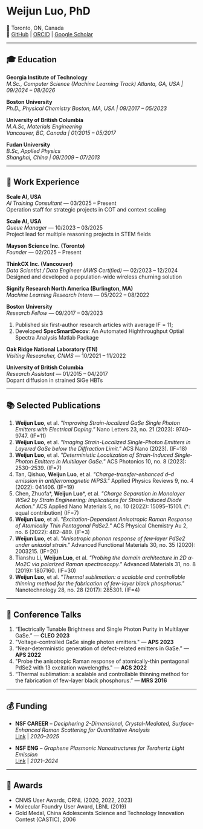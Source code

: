 # Weijun Luo, PhD

📍 Toronto, ON, Canada  
🔗 [GitHub](https://github.com/arenasluo) | [ORCID](https://orcid.org/0000-0002-6048-5164) | [Google Scholar](https://scholar.google.ca/citations?user=-ws6WvsAAAAJ&hl=en)

---

## 🎓 Education

**Georgia Institute of Technology**  
*M.Sc., Computer Science (Machine Learning Track)*
_Atlanta, GA, USA | 09/2024 – 08/2026_

**Boston University**  
*Ph.D., Physical Chemistry* 
_Boston, MA, USA | 09/2017 – 05/2023_

**University of British Columbia**  
*M.A.Sc, Materials Engineering*  
_Vancouver, BC, Canada | 01/2015 – 05/2017_

**Fudan University**  
*B.Sc, Applied Physics*  
_Shanghai, China | 09/2009 – 07/2013_

---

## 💼 Work Experience

**Scale AI, USA**  
*AI Training Consultant* — 03/2025 – Present  
Operation staff for strategic projects in COT and context scaling

**Scale AI, USA**  
*Queue Manager* — 10/2023 – 03/2025  
Project lead for multiple reasoning projects in STEM fields

**Mayson Science Inc. (Toronto)**  
*Founder* — 02/2025 – Present

**ThinkCX Inc. (Vancouver)**  
*Data Scientist / Data Engineer (AWS Certified)* — 02/2023 – 12/2024  
Designed and developed a population-wide wireless churning solution

**Signify Research North America (Burlington, MA)**  
*Machine Learning Research Intern* — 05/2022 – 08/2022

**Boston University**  
*Research Fellow* — 09/2017 – 03/2023  
1. Published six first-author research articles with average IF = 11; 
2. Developed **SpecSmartDecov**: An Automated Highthroughput Optial Spectra Analysis Matlab Package

**Oak Ridge National Laboratory (TN)**  
*Visiting Researcher, CNMS* — 10/2021 – 11/2022

**University of British Columbia**  
*Research Assistant* — 01/2015 – 04/2017  
Dopant diffusion in strained SiGe HBTs

---

## 📚 Selected Publications

1. **Weijun Luo**, et al. *"Improving Strain-localized GaSe Single Photon Emitters with Electrical Doping."* Nano Letters 23, no. 21 (2023): 9740–9747. (IF=11)  
2. **Weijun Luo**, et al. *"Imaging Strain-Localized Single-Photon Emitters in Layered GaSe below the Diffraction Limit."* ACS Nano (2023). (IF=18)  
3. **Weijun Luo**, et al. *"Deterministic Localization of Strain-Induced Single-Photon Emitters in Multilayer GaSe."* ACS Photonics 10, no. 8 (2023): 2530–2539. (IF=7)  
4. Tan, Qishuo, **Weijun Luo**, et al. *"Charge-transfer-enhanced d–d emission in antiferromagnetic NiPS3."* Applied Physics Reviews 9, no. 4 (2022): 041406. (IF=19)  
5. Chen, Zhuofa*, **Weijun Luo***, et al. *"Charge Separation in Monolayer WSe2 by Strain Engineering: Implications for Strain-Induced Diode Action."* ACS Applied Nano Materials 5, no. 10 (2022): 15095–15101. (*: equal contribution) (IF=7)  
6. **Weijun Luo**, et al. *"Excitation-Dependent Anisotropic Raman Response of Atomically Thin Pentagonal PdSe2."* ACS Physical Chemistry Au 2, no. 6 (2022): 482–489. (IF=3)  
7. **Weijun Luo**, et al. *"Anisotropic phonon response of few‐layer PdSe2 under uniaxial strain."* Advanced Functional Materials 30, no. 35 (2020): 2003215. (IF=20)  
8. Tianshu Li, **Weijun Luo**, et al. *"Probing the domain architecture in 2D α‐Mo2C via polarized Raman spectroscopy."* Advanced Materials 31, no. 8 (2019): 1807160. (IF=30)  
9. **Weijun Luo**, et al. *"Thermal sublimation: a scalable and controllable thinning method for the fabrication of few-layer black phosphorus."* Nanotechnology 28, no. 28 (2017): 285301. (IF=4)

---

## 🎤 Conference Talks

1. “Electrically Tunable Brightness and Single Photon Purity in Multilayer GaSe.” — **CLEO 2023**  
2. "Voltage-controlled GaSe single photon emitters." — **APS 2023**  
3. “Near-deterministic generation of defect-related emitters in GaSe.” — **APS 2022**  
4. "Probe the anisotropic Raman response of atomically-thin pentagonal PdSe2 with 13 excitation wavelengths." — **ACS 2022**  
5. “Thermal sublimation: a scalable and controllable thinning method for the fabrication of few-layer black phosphorus.” — **MRS 2016**

---

## 💰 Funding

- **NSF CAREER** – *Deciphering 2-Dimensional, Crystal-Mediated, Surface-Enhanced Raman Scattering for Quantitative Analysis*  
  [Link](https://app.dimensions.ai/details/grant/grant.8966022) | *2020–2025*

- **NSF ENG** – *Graphene Plasmonic Nanostructures for Terahertz Light Emission*  
  [Link](https://app.dimensions.ai/details/grant/grant.970547) | *2021–2024*

---

## 🏅 Awards

- CNMS User Awards, ORNL (2020, 2022, 2023)  
- Molecular Foundry User Award, LBNL (2019)  
- Gold Medal, China Adolescents Science and Technology Innovation Contest (CASTIC), 2006
